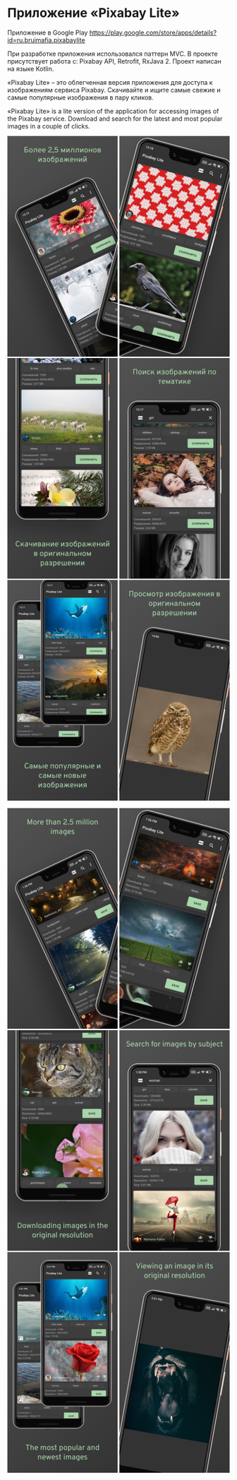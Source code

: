 # Приложение «Pixabay Lite»
Приложение в Google Play https://play.google.com/store/apps/details?id=ru.bruimafia.pixabaylite

При разработке приложения использовался паттерн MVC. В проекте присутствует работа с: Pixabay API, Retrofit, RxJava 2. Проект написан на языке Kotlin.

«Pixabay Lite» – это облегченная версия приложения для доступа к изображениям сервиса Pixabay. Скачивайте и ищите самые свежие и самые популярные изображения в пару кликов.

«Pixabay Lite» is a lite version of the application for accessing images of the Pixabay service. Download and search for the latest and most popular images in a couple of clicks.

<img src="/design/Pixabay Lite (rus) AppMockUp Screenshots/Google Pixel 3 XL (1480x2960)/Google Pixel 3 XL Screenshot 0.png" width="250"> <img src="/design/Pixabay Lite (rus) AppMockUp Screenshots/Google Pixel 3 XL (1480x2960)/Google Pixel 3 XL Screenshot 1.png" width="250"> <img src="/design/Pixabay Lite (rus) AppMockUp Screenshots/Google Pixel 3 XL (1480x2960)/Google Pixel 3 XL Screenshot 2.png" width="250"> <img src="/design/Pixabay Lite (rus) AppMockUp Screenshots/Google Pixel 3 XL (1480x2960)/Google Pixel 3 XL Screenshot 3.png" width="250"> <img src="/design/Pixabay Lite (rus) AppMockUp Screenshots/Google Pixel 3 XL (1480x2960)/Google Pixel 3 XL Screenshot 4.png" width="250"> <img src="/design/Pixabay Lite (rus) AppMockUp Screenshots/Google Pixel 3 XL (1480x2960)/Google Pixel 3 XL Screenshot 5.png" width="250">

<img src="/design/Pixabay Lite (eng) AppMockUp Screenshots/Google Pixel 3 XL (1480x2960)/Google Pixel 3 XL Screenshot 0.png" width="250"> <img src="/design/Pixabay Lite (eng) AppMockUp Screenshots/Google Pixel 3 XL (1480x2960)/Google Pixel 3 XL Screenshot 1.png" width="250"> <img src="/design/Pixabay Lite (eng) AppMockUp Screenshots/Google Pixel 3 XL (1480x2960)/Google Pixel 3 XL Screenshot 2.png" width="250"> <img src="/design/Pixabay Lite (eng) AppMockUp Screenshots/Google Pixel 3 XL (1480x2960)/Google Pixel 3 XL Screenshot 3.png" width="250"> <img src="/design/Pixabay Lite (eng) AppMockUp Screenshots/Google Pixel 3 XL (1480x2960)/Google Pixel 3 XL Screenshot 4.png" width="250"> <img src="/design/Pixabay Lite (eng) AppMockUp Screenshots/Google Pixel 3 XL (1480x2960)/Google Pixel 3 XL Screenshot 5.png" width="250">
